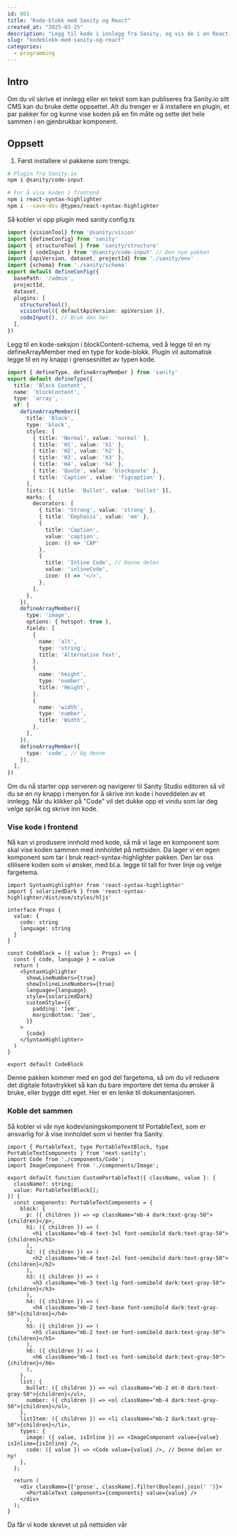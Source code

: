 ```yaml
---
id: 001
title: "Kode-blokk med Sanity og React"
created_at: "2025-03-15"
description: "Legg til kode i innlegg fra Sanity, og vis de i en React-komponent"
slug: "kodeblokk-med-sanity-og-react"
categories: 
  - programming
---
```


## Intro
Om du vil skrive et innlegg eller en tekst som kan publiseres fra Sanity.io sitt CMS kan du bruke dette oppsettet. Alt du trenger er å installere en plugin, et par pakker for og kunne vise koden på en fin måte og sette det hele sammen i en gjenbrukbar komponent.

## Oppsett

1. Først installere vi pakkene som trengs:

```bash
# Plugin fra Sanity.io
npm i @sanity/code-input

# For å vise koden i frontend
npm i react-syntax-highlighter 
npm i --save-dev @types/react-syntax-highlighter
```

Så kobler vi opp plugin med sanity.config.ts
```typescript
import {visionTool} from '@sanity/vision'
import {defineConfig} from 'sanity'
import { structureTool } from 'sanity/structure'
import { codeInput } from '@sanity/code-input' // Den nye pakken
import {apiVersion, dataset, projectId} from './sanity/env'
import {schema} from './sanity/schema'
export default defineConfig({
  basePath: '/admin',
  projectId,
  dataset,
  plugins: [
    structureTool(),
    visionTool({ defaultApiVersion: apiVersion }),
    codeInput(), // Bruk den her
  ],
})
```
Legg til en kode-seksjon i blockContent-schema, ved å legge til en ny defineArrayMember med en type for kode-blokk. Plugin vil automatisk legge til en ny knapp i grensesnittet av typen kode.

```typescript
import { defineType, defineArrayMember } from 'sanity'
export default defineType({
  title: 'Block Content',
  name: 'blockContent',
  type: 'array',
  of: [
    defineArrayMember({
      title: 'Block',
      type: 'block',
      styles: [
        { title: 'Normal', value: 'normal' },
        { title: 'H1', value: 'h1' },
        { title: 'H2', value: 'h2' },
        { title: 'H3', value: 'h3' },
        { title: 'H4', value: 'h4' },
        { title: 'Quote', value: 'blockquote' },
        { title: 'Caption', value: 'figcaption' },
      ],
      lists: [{ title: 'Bullet', value: 'bullet' }],
      marks: {
        decorators: [
          { title: 'Strong', value: 'strong' },
          { title: 'Emphasis', value: 'em' },
          {
            title: 'Caption',
            value: 'caption',
            icon: () => 'CAP'
          },
          {
            title: 'Inline Code', // Denne delen
            value: 'inlineCode',
            icon: () => '</>',
          },
        ],
      },
    }),
    defineArrayMember({
      type: 'image',
      options: { hotspot: true },
      fields: [
        {
          name: 'alt',
          type: 'string',
          title: 'Alternative Text',
        },
        {
          name: 'height',
          type: 'number',
          title: 'Height',
        },
        {
          name: 'width',
          type: 'number',
          title: 'Width',
        },
      ],
    }),
    defineArrayMember({
      type: 'code', // Og denne
    }),
  ],
})
```

Om du nå starter opp serveren og navigerer til Sanity Studio editoren så vil du se en ny knapp i menyen for å skrive inn kode i hoveddelen av et innlegg.
Når du klikker på "Code" vil det dukke opp et vindu som lar deg velge språk og skrive inn kode.

### Vise kode i frontend

Nå kan vi produsere innhold med kode, så må vi lage en komponent som skal vise koden sammen med innholdet på nettsiden. Da lager vi en egen komponent som tar i bruk react-syntax-highlighter pakken. Den lar oss stilisere koden som vi ønsker, med bl.a. legge til tall for hver linje og velge fargetema.

```tsx
import SyntaxHighlighter from 'react-syntax-highlighter'
import { solarizedDark } from 'react-syntax-highlighter/dist/esm/styles/hljs'

interface Props {
  value: {
    code: string
    language: string
  }
}

const CodeBlock = ({ value }: Props) => {
  const { code, language } = value
  return (
    <SyntaxHighlighter
      showLineNumbers={true}
      showInlineLineNumbers={true}
      language={language}
      style={solarizedDark}
      customStyle={{
        padding: '1em',
        marginBottom: '2em',
      }}
    >
      {code}
    </SyntaxHighlighter>
  )
}

export default CodeBlock

```

Denne pakken kommer med en god del fargetema, så om du vil redusere det digitale fotavtrykket så kan du bare importere det tema du ønsker å bruke, eller bygge ditt eget. Her er en lenke til dokumentasjonen.

### Koble det sammen

Så kobler vi vår nye kodevisningskomponent til PortableText, som er ansvarlig for å vise innholdet som vi henter fra Sanity.

```tsx
import { PortableText, type PortableTextBlock, type PortableTextComponents } from 'next-sanity';
import Code from './components/Code';
import ImageComponent from './components/Image';

export default function CustomPortableText({ className, value }: {
  className?: string;
  value: PortableTextBlock[];
}) {
  const components: PortableTextComponents = {
    block: {
      p: ({ children }) => <p className="mb-4 dark:text-gray-50">{children}</p>,
      h1: ({ children }) => (
        <h1 className="mb-4 text-3xl font-semibold dark:text-gray-50">{children}</h1>
      ),
      h2: ({ children }) => (
        <h2 className="mb-4 text-2xl font-semibold dark:text-gray-50">{children}</h2>
      ),
      h3: ({ children }) => (
        <h3 className="mb-3 text-lg font-semibold dark:text-gray-50">{children}</h3>
      ),
      h4: ({ children }) => (
        <h4 className="mb-2 text-base font-semibold dark:text-gray-50">{children}</h4>
      ),
      h5: ({ children }) => (
        <h5 className="mb-2 text-sm font-semibold dark:text-gray-50">{children}</h5>
      ),
      h6: ({ children }) => (
        <h6 className="mb-1 text-xs font-semibold dark:text-gray-50">{children}</h6>
      ),
    },
    list: {
      bullet: ({ children }) => <ul className="mb-2 mt-0 dark:text-gray-50">{children}</ul>,
      number: ({ children }) => <ol className="mb-4 dark:text-gray-50">{children}</ol>,
    },
    listItem: ({ children }) => <li className="mb-2 dark:text-gray-50">{children}</li>,
    types: {
      image: ({ value, isInline }) => <ImageComponent value={value} isInline={isInline} />,
      code: ({ value }) => <Code value={value} />, // Denne delen er ny!
    },
  };

  return (
    <div className={['prose', className].filter(Boolean).join(' ')}>
      <PortableText components={components} value={value} />
    </div>
  );
}
```
Da får vi kode skrevet ut på nettsiden vår